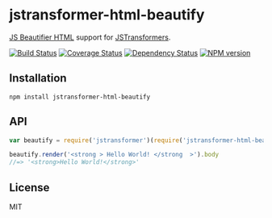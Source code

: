 # jstransformer-html-beautify

[JS Beautifier HTML](https://github.com/beautify-web/js-beautify) support for [JSTransformers](http://github.com/jstransformers).

[![Build Status](https://img.shields.io/travis/jstransformers/jstransformer-html-beautify/master.svg)](https://travis-ci.org/jstransformers/jstransformer-html-beautify)
[![Coverage Status](https://img.shields.io/coveralls/jstransformers/jstransformer-html-beautify/master.svg)](https://coveralls.io/r/jstransformers/jstransformer-html-beautify?branch=master)
[![Dependency Status](https://img.shields.io/david/jstransformers/jstransformer-html-beautify/master.svg)](http://david-dm.org/jstransformers/jstransformer-html-beautify)
[![NPM version](https://img.shields.io/npm/v/jstransformer-html-beautify.svg)](https://www.npmjs.org/package/jstransformer-html-beautify)

## Installation

    npm install jstransformer-html-beautify

## API

```js
var beautify = require('jstransformer')(require('jstransformer-html-beautify'))

beautify.render('<strong > Hello World! </strong  >').body
//=> '<strong>Hello World!</strong>'
```

## License

MIT
